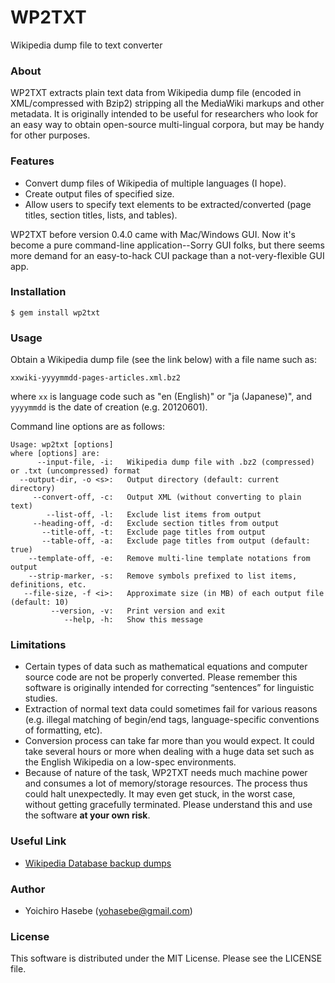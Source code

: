 # WP2TXT

Wikipedia dump file to text converter

### About ###

WP2TXT extracts plain text data from Wikipedia dump file (encoded in XML/compressed with Bzip2) stripping all the MediaWiki markups and other metadata. It is originally intended to be useful for researchers who look for an easy way to obtain open-source multi-lingual corpora, but may be handy for other purposes.

### Features ###

* Convert dump files of Wikipedia of multiple languages (I hope).
* Create output files of specified size.
* Allow users to specify text elements to be extracted/converted (page titles, section titles, lists, and tables).

WP2TXT before version 0.4.0 came with Mac/Windows GUI. Now it's become a pure command-line application--Sorry GUI folks, but there seems more demand for an easy-to-hack CUI package than a not-very-flexible GUI app.

### Installation
    
<!-- `gem install` method will become available soon.  In the meantime, use the source code on Github. -->

    $ gem install wp2txt

### Usage

Obtain a Wikipedia dump file (see the link below) with a file name such as:

    xxwiki-yyyymmdd-pages-articles.xml.bz2

where `xx` is language code such as "en (English)" or "ja (Japanese)", and  `yyyymmdd` is the date of creation (e.g. 20120601).

Command line options are as follows:

    Usage: wp2txt [options]
    where [options] are:
          --input-file, -i:   Wikipedia dump file with .bz2 (compressed) or .txt (uncompressed) format
      --output-dir, -o <s>:   Output directory (default: current directory)
         --convert-off, -c:   Output XML (without converting to plain text)
            --list-off, -l:   Exclude list items from output
         --heading-off, -d:   Exclude section titles from output
           --title-off, -t:   Exclude page titles from output
           --table-off, -a:   Exclude page titles from output (default: true)
        --template-off, -e:   Remove multi-line template notations from output
        --strip-marker, -s:   Remove symbols prefixed to list items, definitions, etc.
       --file-size, -f <i>:   Approximate size (in MB) of each output file (default: 10)
             --version, -v:   Print version and exit
                --help, -h:   Show this message

### Limitations ###

* Certain types of data such as mathematical equations and computer source code are not be properly converted.  Please remember this software is originally intended for correcting “sentences” for linguistic studies.
* Extraction of normal text data could sometimes fail for various reasons (e.g. illegal matching of begin/end tags, language-specific conventions of formatting, etc). 
* Conversion process can take far more than you would expect. It could take several hours or more when dealing with a huge data set such as the English Wikipedia on a low-spec environments.
* Because of nature of the task, WP2TXT needs much machine power and consumes a lot of memory/storage resources. The process thus could halt unexpectedly. It may even get stuck, in the worst case, without getting gracefully terminated. Please understand this and use the software __at your own risk__.

### Useful Link ###

* [Wikipedia Database backup dumps](http://dumps.wikimedia.org/backup-index.html)
                
### Author ###

* Yoichiro Hasebe (<yohasebe@gmail.com>)

### License ###

This software is distributed under the MIT License. Please see the LICENSE file.
